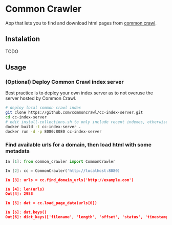 # Common Crawler

App that lets you to find and download html pages from [common crawl](http://commoncrawl.org/).

## Instalation

TODO

## Usage

### (Optional) Deploy Common Crawl index server

Best practice is to deploy your own index server as to not overuse the server hosted by Common Crawl.

```bash
# deploy local common crawl index
git clone https://github.com/commoncrawl/cc-index-server.git
cd cc-index-server
# edit install-collections.sh to only include recent indexes, otherwise it will load gigabytes of data.
docker build -t cc-index-server .
docker run -d -p 8080:8080 cc-index-server
```

### Find available urls for a domain, then load html with some metadata

```python
In [1]: from common_crawler import CommonCrawler

In [2]: cc = CommonCrawler('http://localhost:8080)

In [3]: urls = cc.find_domain_urls('http://example.com')

In [4]: len(urls)
Out[4]: 2958

In [5]: dat = cc.load_page_data(urls[0])

In [6]: dat.keys()
Out[6]: dict_keys(['filename', 'length', 'offset', 'status', 'timestamp', 'index', 'warc_header', 'http_header', 'html'])
```
